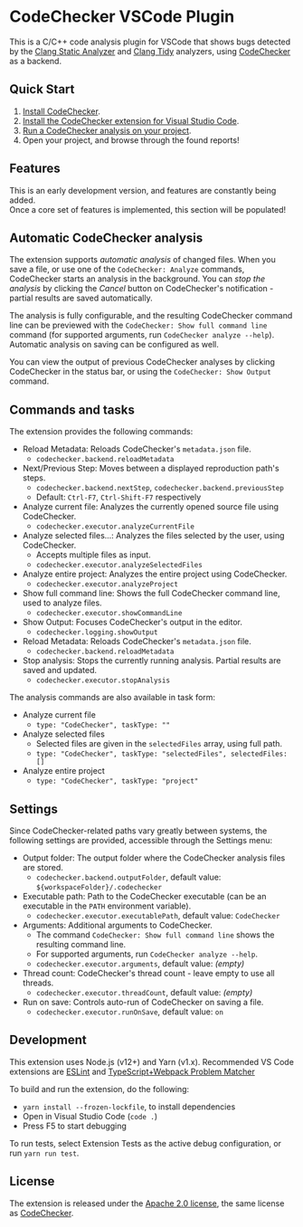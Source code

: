 # CodeChecker VSCode Plugin

This is a C/C++ code analysis plugin for VSCode that shows bugs detected by the [Clang Static Analyzer] and [Clang Tidy] analyzers, using [CodeChecker] as a backend.

[Clang Static Analyzer]: http://clang-analyzer.llvm.org/
[Clang Tidy]: http://clang.llvm.org/extra/clang-tidy/
[CodeChecker]: https://github.com/Ericsson/codechecker

## Quick Start

1. [Install CodeChecker](https://github.com/Ericsson/CodeChecker#install-guide).
2. [Install the CodeChecker extension for Visual Studio Code](https://github.com/Ericsson/CodeCheckerVSCodePlugin/releases).
3. [Run a CodeChecker analysis on your project](https://github.com/Ericsson/codechecker/blob/master/docs/usage.md).
4. Open your project, and browse through the found reports!

## Features

This is an early development version, and features are constantly being added.  
Once a core set of features is implemented, this section will be populated!

## Automatic CodeChecker analysis

The extension supports *automatic analysis* of changed files. When you save a file, or use one of the `CodeChecker: Analyze` commands, CodeChecker starts an analysis in the background. You can *stop the analysis* by clicking the *Cancel* button on CodeChecker's notification - partial results are saved automatically.

The analysis is fully configurable, and the resulting CodeChecker command line can be previewed with the `CodeChecker: Show full command line` command (for supported arguments, run `CodeChecker analyze --help`). Automatic analysis on saving can be configured as well.

You can view the output of previous CodeChecker analyses by clicking CodeChecker in the status bar, or using the `CodeChecker: Show Output` command.

## Commands and tasks

The extension provides the following commands:

* Reload Metadata: Reloads CodeChecker's `metadata.json` file.
  * `codechecker.backend.reloadMetadata`
* Next/Previous Step: Moves between a displayed reproduction path's steps.
  * `codechecker.backend.nextStep`, `codechecker.backend.previousStep`
  * Default: `Ctrl-F7`, `Ctrl-Shift-F7` respectively
* Analyze current file: Analyzes the currently opened source file using CodeChecker.
  * `codechecker.executor.analyzeCurrentFile`
* Analyze selected files...: Analyzes the files selected by the user, using CodeChecker.
  * Accepts multiple files as input.
  * `codechecker.executor.analyzeSelectedFiles`
* Analyze entire project: Analyzes the entire project using CodeChecker.
  * `codechecker.executor.analyzeProject`
* Show full command line: Shows the full CodeChecker command line, used to analyze files.
  * `codechecker.executor.showCommandLine`
* Show Output: Focuses CodeChecker's output in the editor.
  * `codechecker.logging.showOutput`
* Reload Metadata: Reloads CodeChecker's `metadata.json` file.
  * `codechecker.backend.reloadMetadata`
* Stop analysis: Stops the currently running analysis.
  Partial results are saved and updated.
  * `codechecker.executor.stopAnalysis`

The analysis commands are also available in task form:
* Analyze current file
  * `type: "CodeChecker", taskType: ""`
* Analyze selected files
  * Selected files are given in the `selectedFiles` array, using full path.
  * `type: "CodeChecker", taskType: "selectedFiles", selectedFiles: []`
* Analyze entire project
  * `type: "CodeChecker", taskType: "project"`

## Settings

Since CodeChecker-related paths vary greatly between systems, the following settings are provided, accessible through the Settings menu:

* Output folder: The output folder where the CodeChecker analysis files are stored.
  * `codechecker.backend.outputFolder`, default value: `${workspaceFolder}/.codechecker`
* Executable path: Path to the CodeChecker executable (can be an executable in the `PATH` environment variable).
  * `codechecker.executor.executablePath`, default value: `CodeChecker`
* Arguments: Additional arguments to CodeChecker.
  * The command `CodeChecker: Show full command line` shows the resulting command line.
  * For supported arguments, run `CodeChecker analyze --help`.
  * `codechecker.executor.arguments`, default value: *(empty)*
* Thread count: CodeChecker's thread count - leave empty to use all threads.
  * `codechecker.executor.threadCount`, default value: *(empty)*
* Run on save: Controls auto-run of CodeChecker on saving a file.
  * `codechecker.executor.runOnSave`, default value: `on`

## Development

This extension uses Node.js (v12+) and Yarn (v1.x).
Recommended VS Code extensions are [ESLint] and [TypeScript+Webpack Problem Matcher]

To build and run the extension, do the following:

* `yarn install --frozen-lockfile`, to install dependencies
* Open in Visual Studio Code (`code .`)
* Press F5 to start debugging
  
To run tests, select Extension Tests as the active debug configuration, or run `yarn run test`.

[ESLint]: https://marketplace.visualstudio.com/items?itemName=dbaeumer.vscode-eslint
[TypeScript+Webpack Problem Matcher]: https://marketplace.visualstudio.com/items?itemName=eamodio.tsl-problem-matcher

## License

The extension is released under the [Apache 2.0 license], the same license as [CodeChecker].

[Apache 2.0 license]: https://github.com/Ericsson/CodecheckerVSCodePlugin/blob/main/LICENSE
